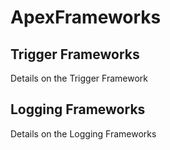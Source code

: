 # ApexFrameworks

## Trigger Frameworks

Details on the Trigger Framework

## Logging Frameworks

Details on the Logging Frameworks
